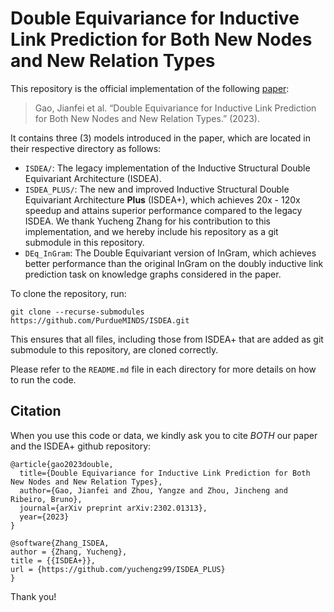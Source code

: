 # Double Equivariance for Inductive Link Prediction for Both New Nodes and New Relation Types

This repository is the official implementation of the following [paper](https://arxiv.org/abs/2302.01313):

> Gao, Jianfei et al. “Double Equivariance for Inductive Link Prediction for Both New Nodes and New Relation Types.” (2023).

It contains three (3) models introduced in the paper, which are located in their respective directory as follows:

- `ISDEA/`: The legacy implementation of the Inductive Structural Double Equivariant Architecture (ISDEA).
- `ISDEA_PLUS/`: The new and improved Inductive Structural Double Equivariant Architecture **Plus** (ISDEA+), which achieves 20x - 120x speedup and attains superior performance compared to the legacy ISDEA. We thank Yucheng Zhang for his contribution to this implementation, and we hereby include his repository as a git submodule in this repository.
- `DEq_InGram`: The Double Equivariant version of InGram, which achieves better performance than the original InGram on the doubly inductive link prediction task on knowledge graphs considered in the paper.

To clone the repository, run:
```
git clone --recurse-submodules https://github.com/PurdueMINDS/ISDEA.git
```
This ensures that all files, including those from ISDEA+ that are added as git submodule to this repository, are cloned correctly.

Please refer to the `README.md` file in each directory for more details on how to run the code.


## Citation

When you use this code or data, we kindly ask you to cite *BOTH* our paper and the ISDEA+ github repository:
```
@article{gao2023double,
  title={Double Equivariance for Inductive Link Prediction for Both New Nodes and New Relation Types},
  author={Gao, Jianfei and Zhou, Yangze and Zhou, Jincheng and Ribeiro, Bruno},
  journal={arXiv preprint arXiv:2302.01313},
  year={2023}
}
```

```
@software{Zhang_ISDEA,
author = {Zhang, Yucheng},
title = {{ISDEA+}},
url = {https://github.com/yuchengz99/ISDEA_PLUS}
}
```

Thank you!

